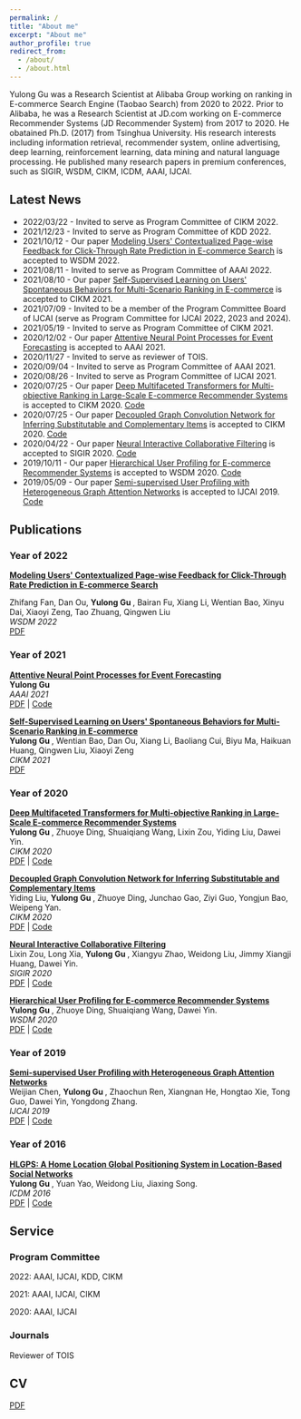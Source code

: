 ```yaml
---
permalink: /
title: "About me"
excerpt: "About me"
author_profile: true
redirect_from:
  - /about/
  - /about.html
---
```


Yulong Gu was a Research Scientist at Alibaba Group working on ranking in E-commerce Search Engine (Taobao Search) from 2020 to 2022. Prior to Alibaba, he was a Research Scientist at JD.com working on E-commerce Recommender Systems (JD Recommender System) from 2017 to 2020. He obatained Ph.D. (2017) from Tsinghua University. His research interests including information retrieval, recommender system, online advertising, deep learning, reinforcement learning, data mining and natural language processing. He published many research papers in premium conferences, such as SIGIR, WSDM, CIKM, ICDM, AAAI, IJCAI.


## Latest News
* 2022/03/22 - Invited to serve as Program Committee of CIKM 2022.
* 2021/12/23 - Invited to serve as Program Committee of KDD 2022.
* 2021/10/12 - Our paper [Modeling Users' Contextualized Page-wise Feedback for Click-Through Rate Prediction in E-commerce Search](https://dl.acm.org/doi/10.1145/3488560.3498478) is accepted to WSDM 2022.
* 2021/08/11 - Invited to serve as Program Committee of AAAI 2022. 
* 2021/08/10 - Our paper [Self-Supervised Learning on Users' Spontaneous Behaviors for Multi-Scenario Ranking in E-commerce](https://guyulongcs.github.io/files/CIKM2021_ZEUS.pdf) is accepted to CIKM 2021.
* 2021/07/09 - Invited to be a member of the Program Committee Board of IJCAI (serve as Program Committee for IJCAI 2022, 2023 and 2024).
* 2021/05/19 - Invited to serve as Program Committee of CIKM 2021.
* 2020/12/02 - Our paper [Attentive Neural Point Processes for Event Forecasting](https://guyulongcs.github.io/files/AAAI2021_ANPP.pdf) is accepted to AAAI 2021.
* 2020/11/27 - Invited to serve as reviewer of TOIS.
* 2020/09/04 - Invited to serve as Program Committee of AAAI 2021.
* 2020/08/26 - Invited to serve as Program Committee of IJCAI 2021.
* 2020/07/25 - Our paper [Deep Multifaceted Transformers for Multi-objective Ranking in Large-Scale E-commerce Recommender Systems](https://guyulongcs.github.io/files/CIKM2020_DMT.pdf) is accepted to CIKM 2020. [Code](https://github.com/guyulongcs/CIKM2020_DMT)
* 2020/07/25 - Our paper [Decoupled Graph Convolution Network for Inferring Substitutable and Complementary Items](https://guyulongcs.github.io/files/CIKM2020_DecGCN.pdf) is accepted to CIKM 2020. [Code](https://github.com/guyulongcs/CIKM2020_DecGCN) 
* 2020/04/22 - Our paper [Neural Interactive Collaborative Filtering](https://guyulongcs.github.io/files/SIGIR2020_NICF.pdf) is accepted to SIGIR 2020. [Code](https://github.com/guyulongcs/SIGIR2020_NICF)
* 2019/10/11 - Our paper [Hierarchical User Profiling for E-commerce Recommender Systems](https://guyulongcs.github.io/files/WSDM2020_HUP.pdf) is accepted to WSDM 2020. [Code](https://github.com/guyulongcs/WSDM2020_HUP) 
* 2019/05/09 - Our paper [Semi-supervised User Profiling with Heterogeneous Graph Attention Networks](https://guyulongcs.github.io/files/IJCAI2019_HGAT.pdf) is accepted to IJCAI 2019. [Code](https://github.com/guyulongcs/IJCAI2019_HGAT) 


## Publications

### Year of 2022
<b> [Modeling Users' Contextualized Page-wise Feedback for Click-Through Rate Prediction in E-commerce Search]() </b> <br>

Zhifang Fan, Dan Ou, <b> Yulong Gu </b>, Bairan Fu, Xiang Li, Wentian Bao, Xinyu Dai, Xiaoyi Zeng, Tao Zhuang, Qingwen Liu  <br>
<i> WSDM 2022 </i> <br>
[PDF](https://dl.acm.org/doi/10.1145/3488560.3498478) <br>
 

### Year of 2021

<b> [Attentive Neural Point Processes for Event Forecasting]() </b> <br>
<b> Yulong Gu </b>  <br>
<i> AAAI 2021 </i> <br>
[PDF](https://guyulongcs.github.io/files/AAAI2021_ANPP.pdf) | [Code](https://github.com/guyulongcs/AAAI2021_ANPP) <br>

<b> [Self-Supervised Learning on Users' Spontaneous Behaviors for Multi-Scenario Ranking in E-commerce]() </b> <br>
<b> Yulong Gu </b>, Wentian Bao, Dan Ou, Xiang Li, Baoliang Cui, Biyu Ma, Haikuan Huang, Qingwen Liu, Xiaoyi Zeng  <br>
<i> CIKM 2021 </i> <br>
[PDF](https://guyulongcs.github.io/files/CIKM2021_ZEUS.pdf) <br>



### Year of 2020

<b> [Deep Multifaceted Transformers for Multi-objective Ranking in Large-Scale E-commerce Recommender Systems](https://dl.acm.org/doi/10.1145/3340531.3412697) </b> <br>
<b> Yulong Gu </b>, Zhuoye Ding, Shuaiqiang Wang, Lixin Zou, Yiding Liu, Dawei Yin. <br>
<i> CIKM 2020 </i> <br>
[PDF](https://guyulongcs.github.io/files/CIKM2020_DMT.pdf) | [Code](https://github.com/guyulongcs/CIKM2020_DMT) <br>


<b> [Decoupled Graph Convolution Network for Inferring Substitutable and Complementary Items](https://dl.acm.org/doi/abs/10.1145/3340531.3412695) </b> <br>
Yiding Liu, <b> Yulong Gu </b>, Zhuoye Ding, Junchao Gao, Ziyi Guo, Yongjun Bao, Weipeng Yan. <br>
<i> CIKM 2020 </i> <br>
[PDF](https://guyulongcs.github.io/files/CIKM2020_DecGCN.pdf) | [Code](https://github.com/guyulongcs/CIKM2020_DecGCN) <br>


<b> [Neural Interactive Collaborative Filtering](https://dl.acm.org/doi/abs/10.1145/3397271.3401181) </b> <br>
Lixin Zou, Long Xia, <b> Yulong Gu </b>, Xiangyu Zhao, Weidong Liu, Jimmy Xiangji Huang, Dawei Yin. <br>
<i> SIGIR 2020 </i> <br>
[PDF](https://guyulongcs.github.io/files/SIGIR2020_NICF.pdf) | [Code](https://github.com/guyulongcs/SIGIR2020_NICF) <br>


<b> [Hierarchical User Profiling for E-commerce Recommender Systems](https://dl.acm.org/doi/abs/10.1145/3336191.3371827) </b> <br>
<b> Yulong Gu </b>, Zhuoye Ding, Shuaiqiang Wang, Dawei Yin. <br>
<i> WSDM 2020 </i> <br>
[PDF](https://guyulongcs.github.io/files/WSDM2020_HUP.pdf) | [Code](https://github.com/guyulongcs/WSDM2020_HUP) <br>

###  Year of 2019

<b> [Semi-supervised User Profiling with Heterogeneous Graph Attention Networks](https://www.ijcai.org/Proceedings/2019/0293.pdf) </b> <br>
Weijian Chen, <b> Yulong Gu </b>, Zhaochun Ren, Xiangnan He, Hongtao Xie, Tong Guo, Dawei Yin, Yongdong Zhang. <br>
<i> IJCAI 2019  </i> <br>
[PDF](https://guyulongcs.github.io/files/IJCAI2019_HGAT.pdf) | [Code](https://github.com/guyulongcs/IJCAI2019_HGAT) <br>


###  Year of 2016

<b> [HLGPS: A Home Location Global Positioning System in Location-Based Social Networks](https://ieeexplore.ieee.org/document/7837923) </b> <br>
<b> Yulong Gu </b>, Yuan Yao, Weidong Liu, Jiaxing Song. <br>
<i> ICDM 2016  </i> <br>
[PDF](https://guyulongcs.github.io/files/ICDM2016_HLGPS.pdf) | [Code](https://github.com/guyulongcs/ICDM2016_HLGPS) <br>



## Service

### Program Committee
2022: AAAI, IJCAI, KDD, CIKM <br>

2021: AAAI, IJCAI, CIKM <br>

2020: AAAI, IJCAI

### Journals
Reviewer of TOIS


## CV

[PDF](https://guyulongcs.github.io/files/YulongGu_CV.pdf) <br>

